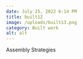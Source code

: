 ```yaml
---
date: July 25, 2022 6:14 PM
title: built12
image: /uploads/built13.png
category: Built work
alt: alt
---
```

Assembly Strategies